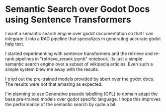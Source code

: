 # Semantic Search over Godot Docs using Sentence Transformers

I want a semantic search engine over godot documentation so that I can integrate it into a RAG pipeline that specializes in generating accurate godot help text.

I started experimenting with sentence transformers and the retrieve and re-rank pipelines in "retrieve_rerank.ipynb" notebook. Its just a simple semantic search engine over a subset of wikipedia articles. Even such a simple system blew me away with the results.

I tried out the pre-trained models provided by sbert over the godot docs. The results were not that amazing as expected.

I'm planning to use Generative psuedo labelling (GPL) to domain adapt the base pre-trained models over godot specific language. I hope this improves the performance of the semantic search by quite a bit.